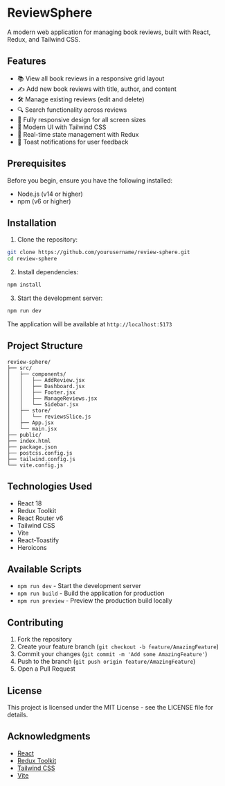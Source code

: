 # ReviewSphere

A modern web application for managing book reviews, built with React, Redux, and Tailwind CSS.

## Features

- 📚 View all book reviews in a responsive grid layout
- ✍️ Add new book reviews with title, author, and content
- 🛠️ Manage existing reviews (edit and delete)
- 🔍 Search functionality across reviews
- 📱 Fully responsive design for all screen sizes
- 🎨 Modern UI with Tailwind CSS
- 🔄 Real-time state management with Redux
- 🔔 Toast notifications for user feedback

## Prerequisites

Before you begin, ensure you have the following installed:
- Node.js (v14 or higher)
- npm (v6 or higher)

## Installation

1. Clone the repository:
```bash
git clone https://github.com/yourusername/review-sphere.git
cd review-sphere
```

2. Install dependencies:
```bash
npm install
```

3. Start the development server:
```bash
npm run dev
```

The application will be available at `http://localhost:5173`

## Project Structure

```
review-sphere/
├── src/
│   ├── components/
│   │   ├── AddReview.jsx
│   │   ├── Dashboard.jsx
│   │   ├── Footer.jsx
│   │   ├── ManageReviews.jsx
│   │   └── Sidebar.jsx
│   ├── store/
│   │   └── reviewsSlice.js
│   ├── App.jsx
│   └── main.jsx
├── public/
├── index.html
├── package.json
├── postcss.config.js
├── tailwind.config.js
└── vite.config.js
```

## Technologies Used

- React 18
- Redux Toolkit
- React Router v6
- Tailwind CSS
- Vite
- React-Toastify
- Heroicons

## Available Scripts

- `npm run dev` - Start the development server
- `npm run build` - Build the application for production
- `npm run preview` - Preview the production build locally

## Contributing

1. Fork the repository
2. Create your feature branch (`git checkout -b feature/AmazingFeature`)
3. Commit your changes (`git commit -m 'Add some AmazingFeature'`)
4. Push to the branch (`git push origin feature/AmazingFeature`)
5. Open a Pull Request

## License

This project is licensed under the MIT License - see the LICENSE file for details.

## Acknowledgments

- [React](https://reactjs.org/)
- [Redux Toolkit](https://redux-toolkit.js.org/)
- [Tailwind CSS](https://tailwindcss.com/)
- [Vite](https://vitejs.dev/)
